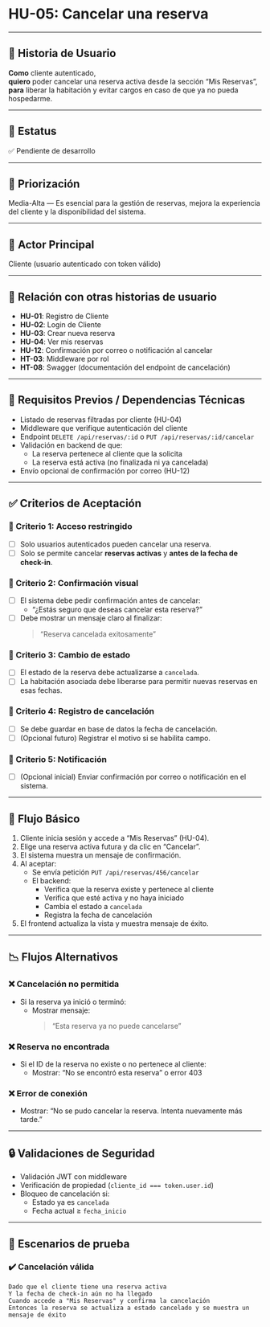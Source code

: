 # HU-05: Cancelar una reserva

---

## 📝 Historia de Usuario

**Como** cliente autenticado,  
**quiero** poder cancelar una reserva activa desde la sección “Mis Reservas”,  
**para** liberar la habitación y evitar cargos en caso de que ya no pueda hospedarme.

---

## 📌 Estatus  
✅ Pendiente de desarrollo

---

## 🎯 Priorización  
Media-Alta — Es esencial para la gestión de reservas, mejora la experiencia del cliente y la disponibilidad del sistema.

---

## 👤 Actor Principal  
Cliente (usuario autenticado con token válido)

---

## 🔗 Relación con otras historias de usuario

- **HU-01**: Registro de Cliente  
- **HU-02**: Login de Cliente  
- **HU-03**: Crear nueva reserva  
- **HU-04**: Ver mis reservas  
- **HU-12**: Confirmación por correo o notificación al cancelar  
- **HT-03**: Middleware por rol  
- **HT-08**: Swagger (documentación del endpoint de cancelación)

---

## 🧱 Requisitos Previos / Dependencias Técnicas

- Listado de reservas filtradas por cliente (HU-04)
- Middleware que verifique autenticación del cliente
- Endpoint `DELETE /api/reservas/:id` o `PUT /api/reservas/:id/cancelar`
- Validación en backend de que:
  - La reserva pertenece al cliente que la solicita
  - La reserva está activa (no finalizada ni ya cancelada)
- Envío opcional de confirmación por correo (HU-12)

---

## ✅ Criterios de Aceptación

### 🎯 Criterio 1: Acceso restringido
- [ ] Solo usuarios autenticados pueden cancelar una reserva.
- [ ] Solo se permite cancelar **reservas activas** y **antes de la fecha de check-in**.

### 🎯 Criterio 2: Confirmación visual
- [ ] El sistema debe pedir confirmación antes de cancelar:
  - “¿Estás seguro que deseas cancelar esta reserva?”
- [ ] Debe mostrar un mensaje claro al finalizar:  
  > “Reserva cancelada exitosamente”

### 🎯 Criterio 3: Cambio de estado
- [ ] El estado de la reserva debe actualizarse a `cancelada`.
- [ ] La habitación asociada debe liberarse para permitir nuevas reservas en esas fechas.

### 🎯 Criterio 4: Registro de cancelación
- [ ] Se debe guardar en base de datos la fecha de cancelación.
- [ ] (Opcional futuro) Registrar el motivo si se habilita campo.

### 🎯 Criterio 5: Notificación
- [ ] (Opcional inicial) Enviar confirmación por correo o notificación en el sistema.

---

## 🔄 Flujo Básico

1. Cliente inicia sesión y accede a “Mis Reservas” (HU-04).
2. Elige una reserva activa futura y da clic en “Cancelar”.
3. El sistema muestra un mensaje de confirmación.
4. Al aceptar:
   - Se envía petición `PUT /api/reservas/456/cancelar`
   - El backend:
     - Verifica que la reserva existe y pertenece al cliente
     - Verifica que esté activa y no haya iniciado
     - Cambia el estado a `cancelada`
     - Registra la fecha de cancelación
5. El frontend actualiza la vista y muestra mensaje de éxito.

---

## 📉 Flujos Alternativos

### ❌ Cancelación no permitida
- Si la reserva ya inició o terminó:
  - Mostrar mensaje:  
    > “Esta reserva ya no puede cancelarse”

### ❌ Reserva no encontrada
- Si el ID de la reserva no existe o no pertenece al cliente:
  - Mostrar: “No se encontró esta reserva” o error 403

### ❌ Error de conexión
- Mostrar: “No se pudo cancelar la reserva. Intenta nuevamente más tarde.”

---

## 🔒 Validaciones de Seguridad

- Validación JWT con middleware
- Verificación de propiedad (`cliente_id === token.user.id`)
- Bloqueo de cancelación si:
  - Estado ya es `cancelada`
  - Fecha actual ≥ `fecha_inicio`

---

## 🧪 Escenarios de prueba

### ✔️ Cancelación válida
```gherkin
Dado que el cliente tiene una reserva activa
Y la fecha de check-in aún no ha llegado
Cuando accede a "Mis Reservas" y confirma la cancelación
Entonces la reserva se actualiza a estado cancelado y se muestra un mensaje de éxito
